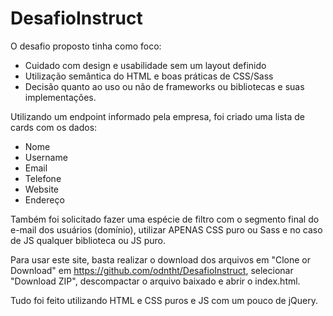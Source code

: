 # DesafioInstruct

O desafio proposto tinha como foco:
  - Cuidado com design e usabilidade sem um layout definido
  - Utilização semântica do HTML e boas práticas de CSS/Sass
  - Decisão quanto ao uso ou não de frameworks ou bibliotecas e suas implementações.

Utilizando um endpoint informado pela empresa, foi criado uma lista de cards com os dados:
  - Nome
  - Username
  - Email
  - Telefone
  - Website
  - Endereço

Também foi solicitado fazer uma espécie de filtro com o segmento final do e-mail dos usuários (domínio), utilizar APENAS CSS puro ou Sass e no caso de JS qualquer biblioteca ou JS puro.


Para usar este site, basta realizar o download dos arquivos em "Clone or Download" em https://github.com/odntht/DesafioInstruct, selecionar "Download ZIP", descompactar o arquivo baixado e abrir o index.html.

Tudo foi feito utilizando HTML e CSS puros e JS com um pouco de jQuery.
